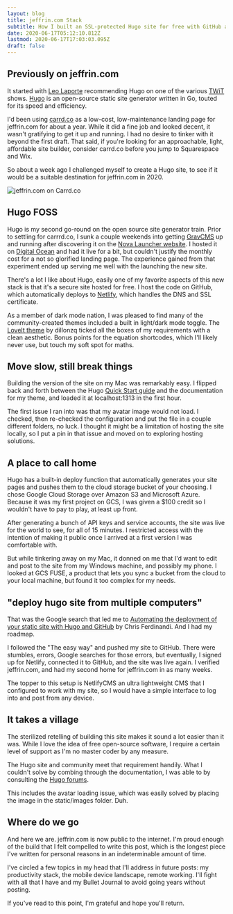 ```yaml
---
layout: blog
title: jeffrin.com Stack
subtitle: How I built an SSL-protected Hugo site for free with GitHub and Netlify
date: 2020-06-17T05:12:10.812Z
lastmod: 2020-06-17T17:03:03.095Z
draft: false
---
```

## Previously on jeffrin.com

It started with [Leo Laporte](https://twitter.com/leolaporte) recommending Hugo on one of the various [TWiT](https://twit.tv/) shows. [Hugo](https://gohugo.io/) is an open-source static site generator written in Go, touted for its speed and efficiency. 

I'd been using [carrd.co](https://carrd.co/) as a low-cost, low-maintenance landing page for jeffrin.com for about a year. While it did a fine job and looked decent, it wasn't gratifying to get it up and running. I had no desire to tinker with it beyond the first draft. That said, if you're looking for an approachable, light, affordable site builder, consider carrd.co before you jump to Squarespace and Wix.

So about a week ago I challenged myself to create a Hugo site, to see if it would be a suitable destination for jeffrin.com in 2020. 

![](/images/uploads/carrd.png "jeffrin.com on Carrd.co")

## Hugo FOSS

Hugo is my second go-round on the open source site generator train. Prior to settling for carrrd.co, I sunk a couple weekends into getting [GravCMS](https://getgrav.org/) up and running after discovering it on the [Nova Launcher website](http://novalauncher.com/). I hosted it on [Digital Ocean](https://www.digitalocean.com/) and had it live for a bit, but couldn't justify the monthly cost for a not so glorified landing page. The experience gained from that experiment ended up serving me well with the launching the new site. 

There's a lot I like about Hugo, easily one of my favorite aspects of this new stack is that it's a secure site hosted for free. I host the code on GitHub, which automatically deploys to [Netlify](http://netlify.com/), which handles the DNS and SSL certificate. 

As a member of dark mode nation, I was pleased to find many of the community-created themes included a built in light/dark mode toggle. The [LoveIt theme](https://hugoloveit.com/) by dillonzq ticked all the boxes of my requirements with a clean aesthetic. Bonus points for the equation shortcodes, which I'll likely never use, but touch my soft spot for maths. 

## Move slow, still break things

Building the version of the site on my Mac was remarkably easy. I flipped back and forth between the Hugo [Quick Start guide](https://gohugo.io/getting-started/quick-start/) and the documentation for my theme, and loaded it at localhost:1313 in the first hour. 

The first issue I ran into was that my avatar image would not load. I checked, then re-checked the configuration and put the file in a couple different folders, no luck. I thought it might be a limitation of hosting the site locally, so I put a pin in that issue and moved on to exploring hosting solutions.

## A place to call home

Hugo has a built-in deploy function that automatically generates your site pages and pushes them to the cloud storage bucket of your choosing. I chose Google Cloud Storage over Amazon S3 and Microsoft Azure. Because it was my first project on GCS, I was given a $100 credit so I wouldn't have to pay to play, at least up front.

After generating a bunch of API keys and service accounts, the site was live for the world to see, for all of 15 minutes. I restricted access with the intention of making it public once I arrived at a first version I was comfortable with.

But while tinkering away on my Mac, it donned on me that I'd want to edit and post to the site from my Windows machine, and possibly my phone. I looked at GCS FUSE, a product that lets you sync a bucket from the cloud to your local machine, but found it too complex for my needs.

## "deploy hugo site from multiple computers"

That was the Google search that led me to [Automating the deployment of your static site with Hugo and GitHub](https://gomakethings.com/automating-the-deployment-of-your-static-site-with-hugo-and-github/) by Chris Ferdinandi. And I had my roadmap.

I followed the "The easy way" and pushed my site to GitHub. There were stumbles, errors, Google searches for those errors, but eventually, I signed up for Netlify, connected it to GitHub, and the site was live again. I verified jeffrin.com, and had my second home for jeffrin.com in as many weeks.

The topper to this setup is NetlifyCMS an ultra lightweight CMS that I configured to work with my site, so I would have a simple interface to log into and post from any device.

## It takes a village

The sterilized retelling of building this site makes it sound a lot easier than it was. While I love the idea of free open-source software, I require a certain level of support as I'm no master coder by any measure. 

The Hugo site and community meet that requirement handily. What I couldn't solve by combing through the documentation, I was able to by consulting the [Hugo forums](https://discourse.gohugo.io/). 

This includes the avatar loading issue, which was easily solved by placing the image in the static/images folder. Duh.

## Where do we go

And here we are. jeffrin.com is now public to the internet. I'm proud enough of the build that I felt compelled to write this post, which is the longest piece I've written for personal reasons in an indeterminable amount of time. 

I've circled a few topics in my head that I'll address in future posts: my productivity stack, the mobile device landscape, remote working. I'll fight with all that I have and my Bullet Journal to avoid going years without posting. 

If you've read to this point, I'm grateful and hope you'll return.